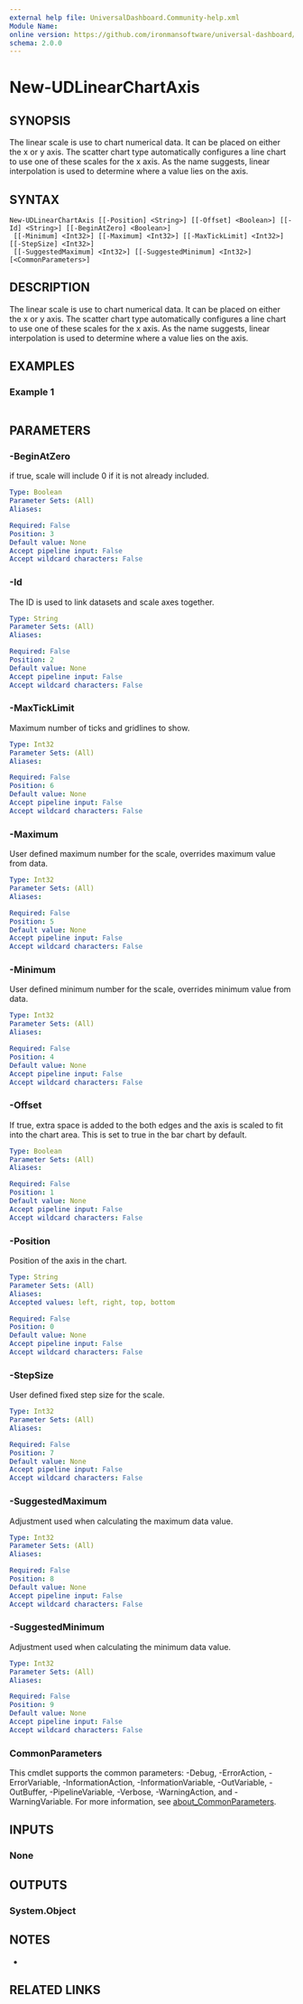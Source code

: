 ```yaml
---
external help file: UniversalDashboard.Community-help.xml
Module Name:
online version: https://github.com/ironmansoftware/universal-dashboard/blob/master/src/UniversalDashboard/Help/New-UDInput.md
schema: 2.0.0
---
```


# New-UDLinearChartAxis

## SYNOPSIS
The linear scale is use to chart numerical data.
It can be placed on either the x or y axis.
The scatter chart type automatically configures a line chart to use one of these scales for the x axis.
As the name suggests, linear interpolation is used to determine where a value lies on the axis.

## SYNTAX

```
New-UDLinearChartAxis [[-Position] <String>] [[-Offset] <Boolean>] [[-Id] <String>] [[-BeginAtZero] <Boolean>]
 [[-Minimum] <Int32>] [[-Maximum] <Int32>] [[-MaxTickLimit] <Int32>] [[-StepSize] <Int32>]
 [[-SuggestedMaximum] <Int32>] [[-SuggestedMinimum] <Int32>] [<CommonParameters>]
```

## DESCRIPTION
The linear scale is use to chart numerical data.
It can be placed on either the x or y axis.
The scatter chart type automatically configures a line chart to use one of these scales for the x axis.
As the name suggests, linear interpolation is used to determine where a value lies on the axis.

## EXAMPLES

### Example 1
```powershell

```



## PARAMETERS

### -BeginAtZero
if true, scale will include 0 if it is not already included.

```yaml
Type: Boolean
Parameter Sets: (All)
Aliases:

Required: False
Position: 3
Default value: None
Accept pipeline input: False
Accept wildcard characters: False
```

### -Id
The ID is used to link datasets and scale axes together.

```yaml
Type: String
Parameter Sets: (All)
Aliases:

Required: False
Position: 2
Default value: None
Accept pipeline input: False
Accept wildcard characters: False
```

### -MaxTickLimit
Maximum number of ticks and gridlines to show.

```yaml
Type: Int32
Parameter Sets: (All)
Aliases:

Required: False
Position: 6
Default value: None
Accept pipeline input: False
Accept wildcard characters: False
```

### -Maximum
User defined maximum number for the scale, overrides maximum value from data.

```yaml
Type: Int32
Parameter Sets: (All)
Aliases:

Required: False
Position: 5
Default value: None
Accept pipeline input: False
Accept wildcard characters: False
```

### -Minimum
User defined minimum number for the scale, overrides minimum value from data.

```yaml
Type: Int32
Parameter Sets: (All)
Aliases:

Required: False
Position: 4
Default value: None
Accept pipeline input: False
Accept wildcard characters: False
```

### -Offset
If true, extra space is added to the both edges and the axis is scaled to fit into the chart area.
This is set to true in the bar chart by default.

```yaml
Type: Boolean
Parameter Sets: (All)
Aliases:

Required: False
Position: 1
Default value: None
Accept pipeline input: False
Accept wildcard characters: False
```

### -Position
Position of the axis in the chart.

```yaml
Type: String
Parameter Sets: (All)
Aliases:
Accepted values: left, right, top, bottom

Required: False
Position: 0
Default value: None
Accept pipeline input: False
Accept wildcard characters: False
```

### -StepSize
User defined fixed step size for the scale.

```yaml
Type: Int32
Parameter Sets: (All)
Aliases:

Required: False
Position: 7
Default value: None
Accept pipeline input: False
Accept wildcard characters: False
```

### -SuggestedMaximum
Adjustment used when calculating the maximum data value.

```yaml
Type: Int32
Parameter Sets: (All)
Aliases:

Required: False
Position: 8
Default value: None
Accept pipeline input: False
Accept wildcard characters: False
```

### -SuggestedMinimum
Adjustment used when calculating the minimum data value.

```yaml
Type: Int32
Parameter Sets: (All)
Aliases:

Required: False
Position: 9
Default value: None
Accept pipeline input: False
Accept wildcard characters: False
```

### CommonParameters
This cmdlet supports the common parameters: -Debug, -ErrorAction, -ErrorVariable, -InformationAction, -InformationVariable, -OutVariable, -OutBuffer, -PipelineVariable, -Verbose, -WarningAction, and -WarningVariable. For more information, see [about_CommonParameters](http://go.microsoft.com/fwlink/?LinkID=113216).

## INPUTS

### None
## OUTPUTS

### System.Object
## NOTES
*

## RELATED LINKS
